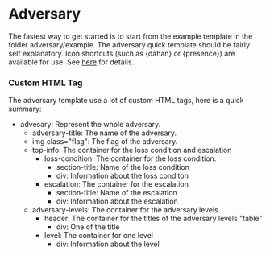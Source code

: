 # Adversary

The fastest way to get started is to start from the example template in the folder adversary/example. The adversary quick template should be fairly self explanatory. Icon shortcuts (such as {dahan} or {presence}) are available for use. See [here](board_front.md#general-icons) for details.

### Custom HTML Tag

The adversary template use a lot of custom HTML tags, here is a quick summary:

- advesary: Represent the whole adversary.
  - adversary-title: The name of the adversary.
  - img class="flag": The flag of the adversary.
  - top-info: The container for the loss condition and escalation
    - loss-condition: The container for the loss condition.
      - section-title: Name of the loss condition
      - div: Information about the loss conditon
    - escalation: The container for the escalation
      - section-title: Name of the escalation
      - div: Information about the escalation
  - adversary-levels: The container for the adversary levels
    - header: The container for the titles of the adversary levels "table"
      - div: One of the title
    - level: The container for one level
      - div: Information about the level
